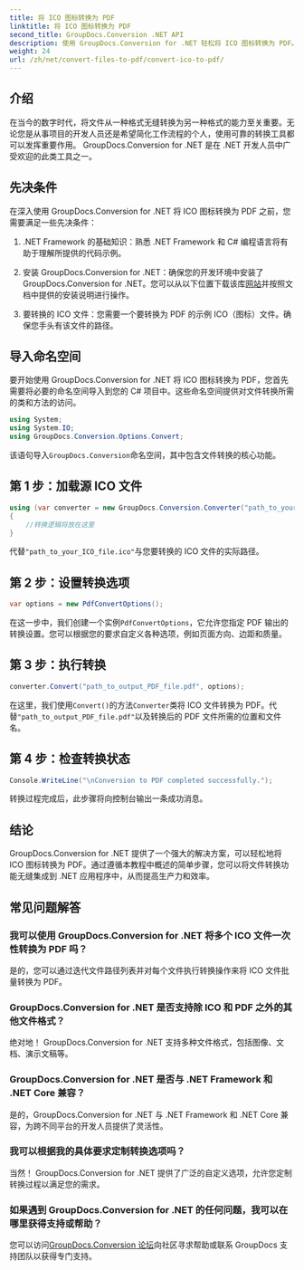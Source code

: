 ```yaml
---
title: 将 ICO 图标转换为 PDF
linktitle: 将 ICO 图标转换为 PDF
second_title: GroupDocs.Conversion .NET API
description: 使用 GroupDocs.Conversion for .NET 轻松将 ICO 图标转换为 PDF。通过本教程中概述的简单步骤提高工作效率。
weight: 24
url: /zh/net/convert-files-to-pdf/convert-ico-to-pdf/
---
```

## 介绍
在当今的数字时代，将文件从一种格式无缝转换为另一种格式的能力至关重要。无论您是从事项目的开发人员还是希望简化工作流程的个人，使用可靠的转换工具都可以发挥重要作用。 GroupDocs.Conversion for .NET 是在 .NET 开发人员中广受欢迎的此类工具之一。
## 先决条件
在深入使用 GroupDocs.Conversion for .NET 将 ICO 图标转换为 PDF 之前，您需要满足一些先决条件：
1. .NET Framework 的基础知识：熟悉 .NET Framework 和 C# 编程语言将有助于理解所提供的代码示例。
   
2. 安装 GroupDocs.Conversion for .NET：确保您的开发环境中安装了 GroupDocs.Conversion for .NET。您可以从以下位置下载该库[网站](https://releases.groupdocs.com/conversion/net/)并按照文档中提供的安装说明进行操作。
3. 要转换的 ICO 文件：您需要一个要转换为 PDF 的示例 ICO（图标）文件。确保您手头有该文件的路径。

## 导入命名空间
要开始使用 GroupDocs.Conversion for .NET 将 ICO 图标转换为 PDF，您首先需要将必要的命名空间导入到您的 C# 项目中。这些命名空间提供对文件转换所需的类和方法的访问。

```csharp
using System;
using System.IO;
using GroupDocs.Conversion.Options.Convert;
```
该语句导入`GroupDocs.Conversion`命名空间，其中包含文件转换的核心功能。
## 第 1 步：加载源 ICO 文件
```csharp
using (var converter = new GroupDocs.Conversion.Converter("path_to_your_ICO_file.ico"))
{
    //转换逻辑将放在这里
}
```
代替`"path_to_your_ICO_file.ico"`与您要转换的 ICO 文件的实际路径。
## 第 2 步：设置转换选项
```csharp
var options = new PdfConvertOptions();
```
在这一步中，我们创建一个实例`PdfConvertOptions`，它允许您指定 PDF 输出的转换设置。您可以根据您的要求自定义各种选项，例如页面方向、边距和质量。
## 第 3 步：执行转换
```csharp
converter.Convert("path_to_output_PDF_file.pdf", options);
```
在这里，我们使用`Convert()`的方法`Converter`类将 ICO 文件转换为 PDF。代替`"path_to_output_PDF_file.pdf"`以及转换后的 PDF 文件所需的位置和文件名。
## 第 4 步：检查转换状态
```csharp
Console.WriteLine("\nConversion to PDF completed successfully.");
```
转换过程完成后，此步骤将向控制台输出一条成功消息。

## 结论
GroupDocs.Conversion for .NET 提供了一个强大的解决方案，可以轻松地将 ICO 图标转换为 PDF。通过遵循本教程中概述的简单步骤，您可以将文件转换功能无缝集成到 .NET 应用程序中，从而提高生产力和效率。
## 常见问题解答
### 我可以使用 GroupDocs.Conversion for .NET 将多个 ICO 文件一次性转换为 PDF 吗？
是的，您可以通过迭代文件路径列表并对每个文件执行转换操作来将 ICO 文件批量转换为 PDF。
### GroupDocs.Conversion for .NET 是否支持除 ICO 和 PDF 之外的其他文件格式？
绝对地！ GroupDocs.Conversion for .NET 支持多种文件格式，包括图像、文档、演示文稿等。
### GroupDocs.Conversion for .NET 是否与 .NET Framework 和 .NET Core 兼容？
是的，GroupDocs.Conversion for .NET 与 .NET Framework 和 .NET Core 兼容，为跨不同平台的开发人员提供了灵活性。
### 我可以根据我的具体要求定制转换选项吗？
当然！ GroupDocs.Conversion for .NET 提供了广泛的自定义选项，允许您定制转换过程以满足您的需求。
### 如果遇到 GroupDocs.Conversion for .NET 的任何问题，我可以在哪里获得支持或帮助？
您可以访问[GroupDocs.Conversion 论坛](https://forum.groupdocs.com/c/conversion/11)向社区寻求帮助或联系 GroupDocs 支持团队以获得专门支持。